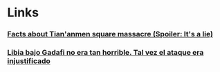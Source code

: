 # Links
### [Facts about Tian'anmen square massacre (Spoiler: It's a lie)](https://twitter.com/yin_sura/status/1533117122636824576)

### [Libia bajo Gadafi no era tan horrible. Tal vez el ataque era injustificado](https://twitter.com/FierroFortis/status/1540018496729489410)

